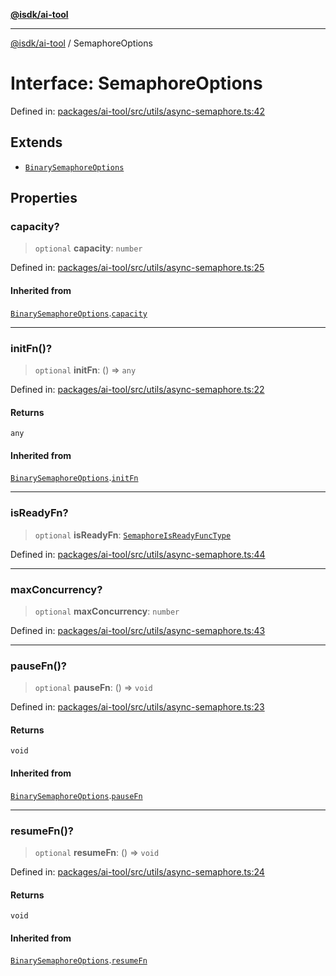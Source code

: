 [**@isdk/ai-tool**](../README.md)

***

[@isdk/ai-tool](../globals.md) / SemaphoreOptions

# Interface: SemaphoreOptions

Defined in: [packages/ai-tool/src/utils/async-semaphore.ts:42](https://github.com/isdk/ai-tool.js/blob/7135b3a67072644f21685b76900b7f351401749e/src/utils/async-semaphore.ts#L42)

## Extends

- [`BinarySemaphoreOptions`](BinarySemaphoreOptions.md)

## Properties

### capacity?

> `optional` **capacity**: `number`

Defined in: [packages/ai-tool/src/utils/async-semaphore.ts:25](https://github.com/isdk/ai-tool.js/blob/7135b3a67072644f21685b76900b7f351401749e/src/utils/async-semaphore.ts#L25)

#### Inherited from

[`BinarySemaphoreOptions`](BinarySemaphoreOptions.md).[`capacity`](BinarySemaphoreOptions.md#capacity)

***

### initFn()?

> `optional` **initFn**: () => `any`

Defined in: [packages/ai-tool/src/utils/async-semaphore.ts:22](https://github.com/isdk/ai-tool.js/blob/7135b3a67072644f21685b76900b7f351401749e/src/utils/async-semaphore.ts#L22)

#### Returns

`any`

#### Inherited from

[`BinarySemaphoreOptions`](BinarySemaphoreOptions.md).[`initFn`](BinarySemaphoreOptions.md#initfn)

***

### isReadyFn?

> `optional` **isReadyFn**: [`SemaphoreIsReadyFuncType`](../type-aliases/SemaphoreIsReadyFuncType.md)

Defined in: [packages/ai-tool/src/utils/async-semaphore.ts:44](https://github.com/isdk/ai-tool.js/blob/7135b3a67072644f21685b76900b7f351401749e/src/utils/async-semaphore.ts#L44)

***

### maxConcurrency?

> `optional` **maxConcurrency**: `number`

Defined in: [packages/ai-tool/src/utils/async-semaphore.ts:43](https://github.com/isdk/ai-tool.js/blob/7135b3a67072644f21685b76900b7f351401749e/src/utils/async-semaphore.ts#L43)

***

### pauseFn()?

> `optional` **pauseFn**: () => `void`

Defined in: [packages/ai-tool/src/utils/async-semaphore.ts:23](https://github.com/isdk/ai-tool.js/blob/7135b3a67072644f21685b76900b7f351401749e/src/utils/async-semaphore.ts#L23)

#### Returns

`void`

#### Inherited from

[`BinarySemaphoreOptions`](BinarySemaphoreOptions.md).[`pauseFn`](BinarySemaphoreOptions.md#pausefn)

***

### resumeFn()?

> `optional` **resumeFn**: () => `void`

Defined in: [packages/ai-tool/src/utils/async-semaphore.ts:24](https://github.com/isdk/ai-tool.js/blob/7135b3a67072644f21685b76900b7f351401749e/src/utils/async-semaphore.ts#L24)

#### Returns

`void`

#### Inherited from

[`BinarySemaphoreOptions`](BinarySemaphoreOptions.md).[`resumeFn`](BinarySemaphoreOptions.md#resumefn)

